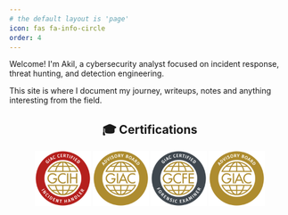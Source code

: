 ```yaml
---
# the default layout is 'page'
icon: fas fa-info-circle
order: 4
---
```


Welcome! I'm Akil, a cybersecurity analyst focused on incident response, threat hunting, and detection engineering.

This site is where I document my journey, writeups, notes and anything interesting from the field. 

<div style="text-align: center;">

<h2>🎓 Certifications</h2>

<img src="/assets/img/GCIH.png" alt="GCIH" width="100" />
<img src="/assets/img/AB.png" alt="AdvisoryBoard" width="100" />
<img src="/assets/img/GCFE.png" alt="GCFE" width="100" />
<img src="/assets/img/AB.png" alt="AdvisoryBoard" width="100" />

</div>
